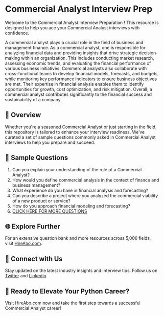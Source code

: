 # Commercial Analyst Interview Prep

Welcome to the Commercial Analyst Interview Preparation ! This resource is designed to help you ace your Commercial Analyst interviews with confidence.

A commercial analyst plays a crucial role in the field of business and management finance. As a commercial analyst, one is responsible for analyzing financial data and providing insights that drive strategic decision-making within an organization. This includes conducting market research, assessing economic trends, and evaluating the financial performance of various business initiatives. Commercial analysts also collaborate with cross-functional teams to develop financial models, forecasts, and budgets, while monitoring key performance indicators to ensure business objectives are met. Their expertise in financial analysis enables them to identify opportunities for growth, cost optimization, and risk mitigation. Overall, a commercial analyst contributes significantly to the financial success and sustainability of a company.

## 🚀 Overview

Whether you're a seasoned Commercial Analyst or just starting in the field, this repository is tailored to enhance your interview readiness. We've curated a set of sample questions commonly asked in Commercial Analyst interviews to help you prepare and succeed.

## 📝 Sample Questions

1. Can you explain your understanding of the role of a Commercial Analyst?
2. How would you define commercial analysis in the context of finance and business management?
3. What experience do you have in financial analysis and forecasting?
4. Can you describe a project where you analyzed the commercial viability of a new product or service?
5. How do you approach financial modeling and forecasting?
6. [CLICK HERE FOR MORE QUESTIONS](https://hireabo.com/job/1_2_21/Commercial%20Analyst)

## 🌐 Explore Further

For an extensive question bank and more resources across 5,000 fields, visit [HireAbo.com](https://www.hireabo.com).

## 📱 Connect with Us

Stay updated on the latest industry insights and interview tips. Follow us on [Twitter](https://twitter.com/hireabo) and [LinkedIn](https://www.linkedin.com/in/hire-abo-3609972a8/).

## 🚀 Ready to Elevate Your Python Career?

Visit [HireAbo.com](https://www.hireabo.com) now and take the first step towards a successful Commercial Analyst career!
